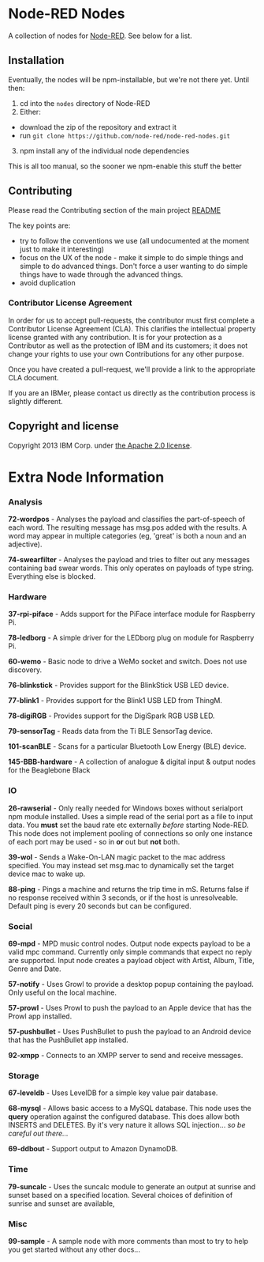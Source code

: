 # Node-RED Nodes


A collection of nodes for [Node-RED](http://nodered.org). See below for a list.

## Installation

Eventually, the nodes will be npm-installable, but we're not there yet. Until then:

1. cd into the `nodes` directory of Node-RED
2. Either:
  - download the zip of the repository and extract it
  - run `git clone https://github.com/node-red/node-red-nodes.git`
3. npm install any of the individual node dependencies

This is all too manual, so the sooner we npm-enable this stuff the better

## Contributing

Please read the Contributing section of the main project [README](https://github.com/node-red/node-red/blob/master/README.md)

The key points are:
 - try to follow the conventions we use (all undocumented at the moment just to make it interesting)
 - focus on the UX of the node - make it simple to do simple things and simple to do advanced things. Don't
   force a user wanting to do simple things have to wade through the advanced things.
 - avoid duplication

### Contributor License Agreement

In order for us to accept pull-requests, the contributor must first complete
a Contributor License Agreement (CLA). This clarifies the intellectual
property license granted with any contribution. It is for your protection as a
Contributor as well as the protection of IBM and its customers; it does not
change your rights to use your own Contributions for any other purpose.

Once you have created a pull-request, we'll provide a link to the appropriate
CLA document.

If you are an IBMer, please contact us directly as the contribution process is
slightly different.


## Copyright and license

Copyright 2013 IBM Corp. under [the Apache 2.0 license](LICENSE).

# Extra Node Information

### Analysis

**72-wordpos** - Analyses the payload and classifies the part-of-speech of each word. The resulting message has msg.pos added with the results. A word may appear in multiple categories (eg, 'great' is both a noun and an adjective).

**74-swearfilter** - Analyses the payload and tries to filter out any messages containing bad swear words. This only operates on payloads of type string. Everything else is blocked.

### Hardware

**37-rpi-piface** - Adds support for the PiFace interface module for Raspberry Pi.

**78-ledborg** - A simple driver for the LEDborg plug on module for Raspberry Pi.

**60-wemo** - Basic node to drive a WeMo socket and switch. Does not use discovery.

**76-blinkstick** - Provides support for the BlinkStick USB LED device.

**77-blink1** - Provides support for the Blink1 USB LED from ThingM.

**78-digiRGB** - Provides support for the DigiSpark RGB USB LED.

**79-sensorTag** - Reads data from the Ti BLE SensorTag device.

**101-scanBLE** - Scans for a particular Bluetooth Low Energy (BLE) device.

**145-BBB-hardware** - A collection of analogue & digital input & output nodes for the Beaglebone Black

### IO

**26-rawserial** - Only really needed for Windows boxes without serialport npm module installed.
Uses a simple read of the serial port as a file to input data. You **must** set the baud rate etc externally *before* starting Node-RED. This node does not implement pooling of connections so only one instance of each port may be used - so in **or** out but **not** both.

**39-wol** - Sends a Wake-On-LAN magic packet to the mac address specified. You may instead set msg.mac to dynamically set the target device mac to wake up.

**88-ping** - Pings a machine and returns the trip time in mS. Returns false if no response received within 3 seconds, or if the host is unresolveable. Default ping is every 20 seconds but can be configured.

### Social

**69-mpd** - MPD music control nodes. Output node expects payload to be a valid mpc command. Currently only simple commands that expect no reply are supported. Input node creates a payload object with Artist, Album, Title, Genre and Date.

**57-notify** - Uses Growl to provide a desktop popup containing the payload. Only useful on the local machine.

**57-prowl** - Uses Prowl to push the payload to an Apple device that has the Prowl app installed.

**57-pushbullet** - Uses PushBullet to push the payload to an Android device that has the PushBullet app installed.

**92-xmpp** - Connects to an XMPP server to send and receive messages.

### Storage

**67-leveldb** - Uses LevelDB for a simple key value pair database.

**68-mysql** - Allows basic access to a MySQL database. This node uses the **query** operation against the configured database. This does allow both INSERTS and DELETES. By it's very nature it allows SQL injection... *so be careful out there...*

**69-ddbout** - Support output to Amazon DynamoDB.

### Time

**79-suncalc** - Uses the suncalc module to generate an output at sunrise and sunset based on a specified location. Several choices of definition of sunrise and sunset are available,

### Misc

**99-sample** - A sample node with more comments than most to try to help you get started without any other docs...
